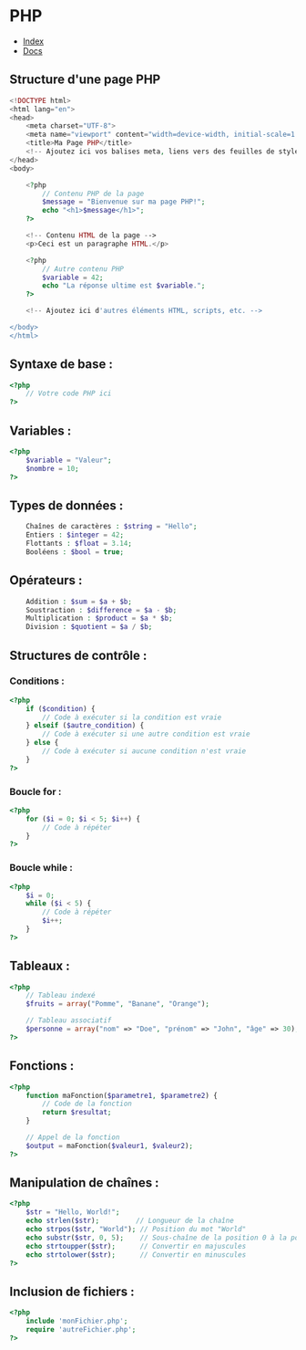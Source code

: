 # PHP

- [Index](/Readme.md)
- [Docs](https://www.php.net/docs.php)

## Structure d'une page PHP

```php
<!DOCTYPE html>
<html lang="en">
<head>
    <meta charset="UTF-8">
    <meta name="viewport" content="width=device-width, initial-scale=1.0">
    <title>Ma Page PHP</title>
    <!-- Ajoutez ici vos balises meta, liens vers des feuilles de style, etc. -->
</head>
<body>

    <?php
        // Contenu PHP de la page
        $message = "Bienvenue sur ma page PHP!";
        echo "<h1>$message</h1>";
    ?>

    <!-- Contenu HTML de la page -->
    <p>Ceci est un paragraphe HTML.</p>

    <?php
        // Autre contenu PHP
        $variable = 42;
        echo "La réponse ultime est $variable.";
    ?>

    <!-- Ajoutez ici d'autres éléments HTML, scripts, etc. -->

</body>
</html>

```

## Syntaxe de base :

```php
<?php
    // Votre code PHP ici
?>
```

## Variables :

```php
<?php
    $variable = "Valeur";
    $nombre = 10;
?>
```

## Types de données :

```php
    Chaînes de caractères : $string = "Hello";
    Entiers : $integer = 42;
    Flottants : $float = 3.14;
    Booléens : $bool = true;
```

## Opérateurs :

```php
    Addition : $sum = $a + $b;
    Soustraction : $difference = $a - $b;
    Multiplication : $product = $a * $b;
    Division : $quotient = $a / $b;
```

## Structures de contrôle :

### Conditions :

```php
<?php
    if ($condition) {
        // Code à exécuter si la condition est vraie
    } elseif ($autre_condition) {
        // Code à exécuter si une autre condition est vraie
    } else {
        // Code à exécuter si aucune condition n'est vraie
    }
?>
```

### Boucle for :

```php
<?php
    for ($i = 0; $i < 5; $i++) {
        // Code à répéter
    }
?>

```

### Boucle while :

```php
<?php
    $i = 0;
    while ($i < 5) {
        // Code à répéter
        $i++;
    }
?>
```

## Tableaux :

```php
<?php
    // Tableau indexé
    $fruits = array("Pomme", "Banane", "Orange");

    // Tableau associatif
    $personne = array("nom" => "Doe", "prénom" => "John", "âge" => 30);
?>
```

## Fonctions :

```php
<?php
    function maFonction($parametre1, $parametre2) {
        // Code de la fonction
        return $resultat;
    }

    // Appel de la fonction
    $output = maFonction($valeur1, $valeur2);
?>
```

## Manipulation de chaînes :

```php
<?php
    $str = "Hello, World!";
    echo strlen($str);         // Longueur de la chaîne
    echo strpos($str, "World"); // Position du mot "World"
    echo substr($str, 0, 5);    // Sous-chaîne de la position 0 à la position 5
    echo strtoupper($str);      // Convertir en majuscules
    echo strtolower($str);      // Convertir en minuscules
?>
```

## Inclusion de fichiers :

```php
<?php
    include 'monFichier.php';
    require 'autreFichier.php';
?>
```
